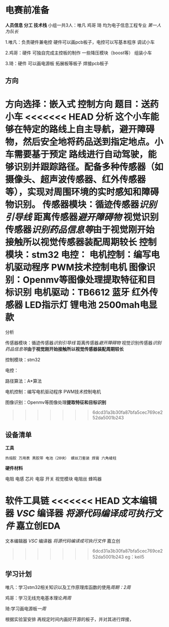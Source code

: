 # 电赛前准备
**人员信息 分工 技术栈**
小组一共3人：唯凡 鸡哥 琦 均为电子信息工程专业 *第一人为队长*

1.唯凡：负责硬件兼电控 硬件可以画pcb板子，电控可以写基本程序 调试小车

2.鸡哥：硬件 可独自完成主控板的制作 一些降压模块（boost等） 组装小车

3.琦：硬件 可以画电源板 拓展板等板子 焊接pcb板子
## 方向
方向选择：嵌入式 控制方向
**题目：送药小车**
<<<<<<< HEAD
分析 
  这个小车能够在特定的路线上自主导航，避开障碍物，然后安全地将药品送到指定地点。小车需要基于预定
  路线进行自动驾驶，能够识别并跟踪路径。配备多种传感器（如摄像头、超声波传感器、红外传感器等），实现对周围环境的实时感知和障碍物识别。
传感器模块：循迹传感器*识别引导线*  距离传感器*避开障碍物* 视觉识别传感器*识别药品信息等***由于视觉刚开始接触所以视觉传感器装配周期较长**
控制模块：stm32
电控：
电机控制：编写电机驱动程序 PWM技术控制电机
图像识别：Openmv等图像处理**提取特征和目标识别**
电机驱动：TB6612
蓝牙
红外传感器
LED指示灯
锂电池 2500mah电显款
=======
  分析 
  
 传感器模块：循迹传感器*识别引导线*  距离传感器*避开障碍物* 视觉识别传感器*识别药品信息等***由于视觉刚开始接触所以视觉传感器装配周期较长**
 
 控制模块：stm32
 
  电控：
  
 路径算法：A*算法
 
 电机控制：编写电机驱动程序 PWM技术控制电机
 
 图像识别：Openmv等图像处理**提取特征和目标识别**
>>>>>>> 6dcd31a3b30fa87bfa5cec769ce252da5001b243
## 设备清单
**工具**

    热熔胶 万用表 黑胶带 电池（20块） 螺丝刀套装 焊膏 六角棱柱
    
**硬件材料**

   电阻 电感 芯片 电容 开关 视觉模块 电阻丝 蜂鸣器
   
**软件工具链**
<<<<<<< HEAD
   文本编辑器 *VSC*  编译器 *将源代码编译成可执行文件*  嘉立创EDA
=======

   文本编辑器 *VSC*  编译器 *将源代码编译成可执行文件*  嘉立创
>>>>>>> 6dcd31a3b30fa87bfa5cec769ce252da5001b243
eg：keil5
## 学习计划

  唯凡：学习stm32相关知识以及工作原理库函数的使用*周期：2周* 
  
  鸡哥：学习无线充电基本理论*两周*
  
  琦:学习画电源板*一周*
  
  根据实验室安排 再规定时间内画好开源的板子，并对其进行焊接，

